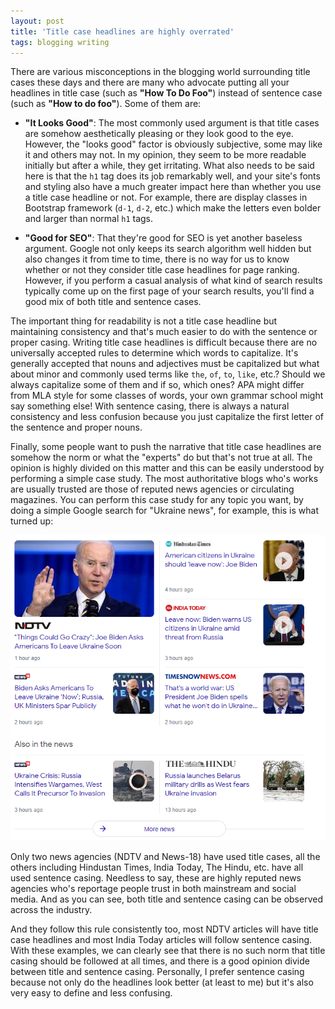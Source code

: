 ```yaml
---
layout: post
title: 'Title case headlines are highly overrated'
tags: blogging writing
---
```


There are various misconceptions in the blogging world surrounding title cases these days and there are many who advocate putting all your headlines in title case (such as **"How To Do Foo"**) instead of sentence case (such as **"How to do foo"**). Some of them are:

- **"It Looks Good"**: The most commonly used argument is that title cases are somehow aesthetically pleasing or they look good to the eye. However, the "looks good" factor is obviously subjective, some may like it and others may not. In my opinion, they seem to be more readable initially but after a while, they get irritating. What also needs to be said here is that the `h1` tag does its job remarkably well, and your site's fonts and styling also have a much greater impact here than whether you use a title case headline or not. For example, there are display classes in Bootstrap framework (`d-1`, `d-2`, etc.) which make the letters even bolder and larger than normal `h1` tags.

- **"Good for SEO"**: That they're good for SEO is yet another baseless argument. Google not only keeps its search algorithm well hidden but also changes it from time to time, there is no way for us to know whether or not they consider title case headlines for page ranking. However, if you perform a casual analysis of what kind of search results typically come up on the first page of your search results, you'll find a good mix of both title and sentence cases.

The important thing for readability is not a title case headline but maintaining consistency and that's much easier to do with the sentence or proper casing. Writing title case headlines is difficult because there are no universally accepted rules to determine which words to capitalize. It's generally accepted that nouns and adjectives must be capitalized but what about minor and commonly used terms like `the`, `of`, `to`, `like`, etc.? Should we always capitalize some of them and if so, which ones? APA might differ from MLA style for some classes of words, your own grammar school might say something else! With sentence casing, there is always a natural consistency and less confusion because you just capitalize the first letter of the sentence and proper nouns.

Finally, some people want to push the narrative that title case headlines are somehow the norm or what the "experts" do but that's not true at all. The opinion is highly divided on this matter and this can be easily understood by performing a simple case study. The most authoritative blogs who's works are usually trusted are those of reputed news agencies or circulating magazines. You can perform this case study for any topic you want, by doing a simple Google search for "Ukraine news", for example, this is what turned up:

![title-case-headlines-are-overrated](/uploads/title-case-headlines-are-overrated.png)

Only two news agencies (NDTV and News-18) have used title cases, all the others including Hindustan Times, India Today, The Hindu, etc. have all used sentence casing. Needless to say, these are highly reputed news agencies who's reportage people trust in both mainstream and social media. And as you can see, both title and sentence casing can be observed across the industry.

And they follow this rule consistently too, most NDTV articles will have title case headlines and most India Today articles will follow sentence casing. With these examples, we can clearly see that there is no such norm that title casing should be followed at all times, and there is a good opinion divide between title and sentence casing. Personally, I prefer sentence casing because not only do the headlines look better (at least to me) but it's also very easy to define and less confusing.